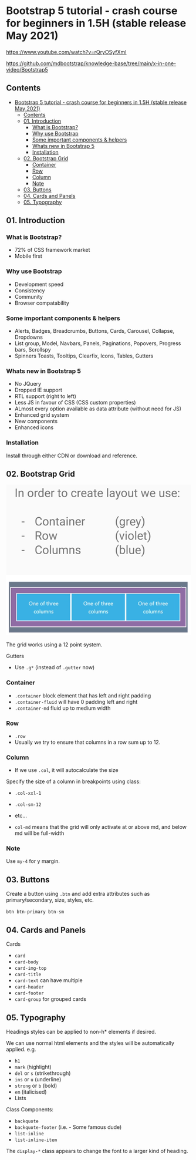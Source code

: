 # Bootstrap 5 tutorial - crash course for beginners in 1.5H (stable release May 2021)

https://www.youtube.com/watch?v=rQryOSyfXmI

https://github.com/mdbootstrap/knowledge-base/tree/main/x-in-one-video/Bootstrap5

## Contents

- [Bootstrap 5 tutorial - crash course for beginners in 1.5H (stable release May 2021)](#bootstrap-5-tutorial---crash-course-for-beginners-in-15h-stable-release-may-2021)
  - [Contents](#contents)
  - [01. Introduction](#01-introduction)
    - [What is Bootstrap?](#what-is-bootstrap)
    - [Why use Bootstrap](#why-use-bootstrap)
    - [Some important components & helpers](#some-important-components--helpers)
    - [Whats new in Bootstrap 5](#whats-new-in-bootstrap-5)
    - [Installation](#installation)
  - [02. Bootstrap Grid](#02-bootstrap-grid)
    - [Container](#container)
    - [Row](#row)
    - [Column](#column)
    - [Note](#note)
  - [03. Buttons](#03-buttons)
  - [04. Cards and Panels](#04-cards-and-panels)
  - [05. Typography](#05-typography)

## 01. Introduction

### What is Bootstrap?

* 72% of CSS framework market
* Mobile first

### Why use Bootstrap

* Development speed
* Consistency
* Community
* Browser compatability

### Some important components & helpers

* Alerts, Badges, Breadcrumbs, Buttons, Cards, Carousel, Collapse, Dropdowns
* List group, Model, Navbars, Panels, Paginations, Popovers, Progress bars, Scrollspy
* Spinners Toasts, Tooltips, Clearfix, Icons, Tables, Gutters

### Whats new in Bootstrap 5

* No JQuery
* Dropped IE support
* RTL support (right to left)
* Less JS in favour of CSS (CSS custom properties)
* ALmost every option available as data attribute (without need for JS)
* Enhanced grid system
* New components
* Enhanced icons

### Installation

Install through either CDN or download and reference.

## 02. Bootstrap Grid

![](img/2021-05-14-14-41-36.png)

The grid works using a 12 point system.

Gutters
* Use `.g*` (instead of `.gutter` now)

### Container

* `.container` block element that has left and right padding
* `.container-fluid` will have 0 padding left and right
* `.container-md` fluid up to medium width

### Row

* `.row`
* Usually we try to ensure that columns in a row sum up to 12.

### Column

* If we use `.col`, it will autocalculate the size

Specify the size of a column in breakpoints using class:
* `.col-xxl-1`
* `.col-sm-12`
* etc...

* `col-md` means that the grid will only activate at or above md, and below md will be full-width

### Note

Use `my-4` for y margin.

## 03. Buttons

Create a button using `.btn` and add extra attributes such as primary/secondary, size, styles, etc.

`btn btn-primary btn-sm`


## 04. Cards and Panels

Cards
* `card`
* `card-body`
* `card-img-top`
* `card-title`
* `card-text` can have multiple
* `card-header`
* `card-footer`
* `card-group` for grouped cards


## 05. Typography

Headings styles can be applied to non-h* elements if desired.

We can use normal html elements and the styles will be automatically applied. e.g.
* `h1`
* `mark` (highlight)
* `del` or `s` (strikethrough)
* `ins` or `u` (underline)
* `strong` or `b` (bold)
* `em` (italicised)
* Lists

Class Components:
* `backquote`
* `backquote-footer` (i.e. - Some famous dude)
* `list-inline`
* `list-inline-item`

The `display-*` class appears to change the font to a larger kind of heading.